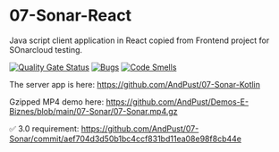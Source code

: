 # 07-Sonar-React
Java script client application in React copied from Frontend project for SOnarcloud testing.

[![Quality Gate Status](https://sonarcloud.io/api/project_badges/measure?project=AndPust_07-Sonar-React&metric=alert_status)](https://sonarcloud.io/summary/new_code?id=AndPust_07-Sonar-React)
[![Bugs](https://sonarcloud.io/api/project_badges/measure?project=AndPust_07-Sonar-React&metric=bugs)](https://sonarcloud.io/summary/new_code?id=AndPust_07-Sonar-React)
[![Code Smells](https://sonarcloud.io/api/project_badges/measure?project=AndPust_07-Sonar-React&metric=code_smells)](https://sonarcloud.io/summary/new_code?id=AndPust_07-Sonar-React)

The server app is here: https://github.com/AndPust/07-Sonar-Kotlin

Gzipped MP4 demo here: https://github.com/AndPust/Demos-E-Biznes/blob/main/07-Sonar/07-Sonar.mp4.gz

✅ 3.0 requirement: https://github.com/AndPust/07-Sonar/commit/aef704d3d50b1bc4ccf831bd11ea08e98f8cb44e
